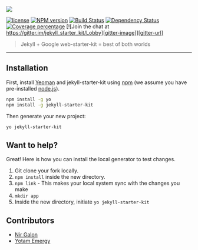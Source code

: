 <img src="https://github.com/nirgn975/jekyll-starter-kit/blob/master/images/jekyll-starter-kit.png" />


[![license][license-image]][license-url] [![NPM version][npm-image]][npm-url] [![Build Status][travis-image]][travis-url] [![Dependency Status][daviddm-image]][daviddm-url] [![Coverage percentage][coveralls-image]][coveralls-url] [![Join the chat at https://gitter.im/jekyll_starter_kit/Lobby][gitter-image]][gitter-url]

> Jekyll + Google web-starter-kit = best of both worlds

---

## Installation

First, install [Yeoman](http://yeoman.io) and jekyll-starter-kit using [npm](https://www.npmjs.com/) (we assume you have pre-installed [node.js](https://nodejs.org/)).

```bash
npm install -g yo
npm install -g jekyll-starter-kit
```

Then generate your new project:

```bash
yo jekyll-starter-kit
```

## Want to help?

Great! Here is how you can install the local generator to test changes.

  1. Git clone your fork locally.
  2. `npm install` inside the new directory.
  3. `npm link` - This makes your local system sync with the changes you make
  4. `mkdir app`
  5. Inside the new directory, initiate `yo jekyll-starter-kit`

## Contributors

  * [Nir Galon](http://nirgn.com)
  * [Yotam Emergy](http://ydesign.webflow.io/)

[license-image]: https://img.shields.io/badge/license-ISC-blue.svg
[license-url]: https://github.com/nirgn975/Elmctron/blob/master/LICENSE
[npm-image]: https://badge.fury.io/js/jekyll-starter-kit.svg
[npm-url]: https://npmjs.org/package/jekyll-starter-kit
[travis-image]: https://travis-ci.org/nirgn975/jekyll-starter-kit.svg?branch=master
[travis-url]: https://travis-ci.org/nirgn975/jekyll-starter-kit
[daviddm-image]: https://david-dm.org/nirgn975/jekyll-starter-kit.svg?theme=shields.io
[daviddm-url]: https://david-dm.org/nirgn975/jekyll-starter-kit
[coveralls-image]: https://coveralls.io/repos/nirgn975/jekyll-starter-kit/badge.svg
[coveralls-url]: https://coveralls.io/r/nirgn975/jekyll-starter-kit
[gitter-image]: https://badges.gitter.im/jekyll-starter-kit/Lobby.svg
[gitter-url]: https://gitter.im/jekyll_starter_kit/Lobby?utm_source=badge&utm_medium=badge&utm_campaign=pr-badge&utm_content=badge
